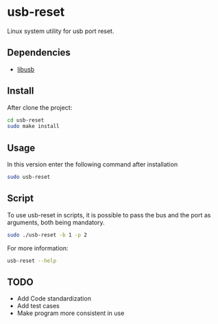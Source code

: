 # usb-reset

Linux system utility for usb port reset.

## Dependencies

- [libusb](https://libusb.info/)

## Install

After clone the project:

```sh
cd usb-reset
sudo make install
```

## Usage

In this version enter the following command after installation

```sh
sudo usb-reset
```

## Script

To use usb-reset in scripts, it is possible to pass the bus and the port as
arguments, both being mandatory.

```sh
sudo ./usb-reset -b 1 -p 2
```

For more information:

```sh
usb-reset --help
```

## TODO

- Add Code standardization
- Add test cases
- Make program more consistent in use
